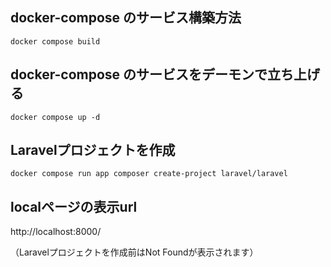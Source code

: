 ## docker-compose のサービス構築方法

```
docker compose build
```

## docker-compose のサービスをデーモンで立ち上げる

```
docker compose up -d
```

## Laravelプロジェクトを作成

```
docker compose run app composer create-project laravel/laravel
```

## localページの表示url

http://localhost:8000/

（Laravelプロジェクトを作成前はNot Foundが表示されます）
